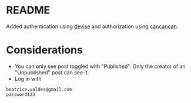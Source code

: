 # README

Added authentication using [devise](https://github.com/heartcombo/devise) and authorization using [cancancan](https://github.com/CanCanCommunity/cancancan).

# Considerations
- You can only see post toggled with "Published". Only the creator of an "Unpublished" post can see it. 
- Log in with 
```
beatrice.valdes@gmail.com 
password123
```